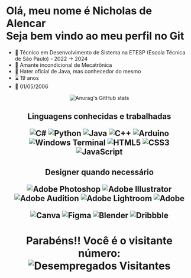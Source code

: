 
# Olá, meu nome é Nicholas de Alencar <br> Seja bem vindo ao meu perfil no Git

- 🏫 Técnico em Desenvolvimento de Sistema na ETESP (Escola Técnica de São Paulo) - 2022 -> 2024
- 🤖 Amante incondicional de Mecatrônica
- 💢 Hater oficial de Java, mas conhecedor do mesmo
- ⌛ 19 anos 
- 🎂 01/05/2006

<div align="center">
  
  ![Anurag's GitHub stats](https://github-readme-stats.vercel.app/api?username=Atlasxz&show_icons=true&bg_color=00000000&theme=synthwave)
</div>

<h2 align="center"> Linguagens conhecidas e trabalhadas

<p>
  
![C#](https://img.shields.io/badge/c%23-%23239120.svg?style=for-the-badge&logo=csharp&logoColor=white)
![Python](https://img.shields.io/badge/python-3670A0?style=for-the-badge&logo=python&logoColor=ffdd54)
![Java](https://img.shields.io/badge/java-%23ED8B00.svg?style=for-the-badge&logo=openjdk&logoColor=white)
![C++](https://img.shields.io/badge/c++-%2300599C.svg?style=for-the-badge&logo=c%2B%2B&logoColor=white)
![Arduino](https://img.shields.io/badge/-Arduino-00979D?style=for-the-badge&logo=Arduino&logoColor=white)
![Windows Terminal](https://img.shields.io/badge/Windows%20Terminal-%234D4D4D.svg?style=for-the-badge&logo=windows-terminal&logoColor=white)
![HTML5](https://img.shields.io/badge/html5-%23E34F26.svg?style=for-the-badge&logo=html5&logoColor=white)
![CSS3](https://img.shields.io/badge/css3-%231572B6.svg?style=for-the-badge&logo=css3&logoColor=white)
![JavaScript](https://img.shields.io/badge/javascript-%23323330.svg?style=for-the-badge&logo=javascript&logoColor=%23F7DF1E)

</p>

</h2>

<h2 align="center"> Designer quando necessário

<p>

![Adobe Photoshop](https://img.shields.io/badge/adobe%20photoshop-%2331A8FF.svg?style=for-the-badge&logo=adobe%20photoshop&logoColor=white)
![Adobe Illustrator](https://img.shields.io/badge/adobe%20illustrator-%23FF9A00.svg?style=for-the-badge&logo=adobe%20illustrator&logoColor=white)	
![Adobe Audition](https://img.shields.io/badge/Adobe%20Audition-9999FF.svg?style=for-the-badge&logo=Adobe%20Audition&logoColor=white)
![Adobe Lightroom](https://img.shields.io/badge/Adobe%20Lightroom-31A8FF.svg?style=for-the-badge&logo=Adobe%20Lightroom&logoColor=white)
![Adobe](https://img.shields.io/badge/adobe-%23FF0000.svg?style=for-the-badge&logo=adobe&logoColor=white)

</p>

<p>
  
![Canva](https://img.shields.io/badge/Canva-%2300C4CC.svg?style=for-the-badge&logo=Canva&logoColor=white)
![Figma](https://img.shields.io/badge/figma-%23F24E1E.svg?style=for-the-badge&logo=figma&logoColor=white)
![Blender](https://img.shields.io/badge/blender-%23F5792A.svg?style=for-the-badge&logo=blender&logoColor=white)
![Dribbble](https://img.shields.io/badge/Dribbble-EA4C89?style=for-the-badge&logo=dribbble&logoColor=white)
</p>



  <h1 align="center">  
    Parabéns!! Você é o visitante número:
    <br>  
     <img
    src="https://profile-counter.glitch.me/Atlasxz/count.svg"
    alt="Desempregados Visitantes"
    align="center"
    />
  </h1>

 
